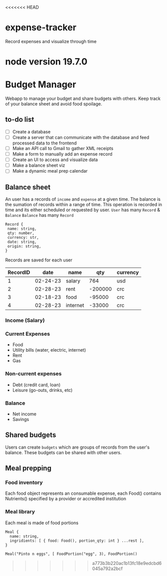 <<<<<<< HEAD
# expense-tracker
Record expenses and visualize through time

node version 19.7.0
=======
# Budget Manager
Webapp to manage your budget and share budgets with others. Keep track of your balance sheet and avoid food spoilage.

## to-do list
- [ ] Create a database
- [ ] Create a server that can communicate with the database and feed processed data to the frontend
- [ ] Make an API call to Gmail to gather XML receipts
- [ ] Make a form to manually add an expense record
- [ ] Create an UI to access and visualize data
- [ ] Make a balance sheet viz
- [ ] Make a dynamic meal prep calendar 

## Balance sheet
An user has a records of `income` and `expense` at a given time.
The balance is the sumation of records within a range of time. This operation is recorded in time and its either scheduled or requested by user. 
`User` has many `Record` & `Balance`
`Balance` has many `Record`

```
Record {
 name: string,
 qty: number,
 currency: str,
 date: string,
 origin: string,
}
```

Records are saved for each user

| RecordID | date     | name     | qty     | currency |
|----------|----------|----------|---------|----------|
| 1        | 02-24-23 | salary   | 764     | usd      |
| 2        | 02-28-23 | rent     | -200000 | crc      |
| 3        | 02-18-23 | food     | -95000  | crc      |
| 4        | 02-28-23 | internet | -33000  | crc      |

### Income (Salary)
### Current Expenses
 - Food
 - Utility bills (water, electric, internet)
 - Rent
 - Gas
### Non-current expenses
 - Debt (credit card, loan)
 - Leisure (go-outs, drinks, etc)
### Balance
 - Net income
 - Savings

## Shared budgets
Users can create `budgets` which are groups of records from the user's balance. These budgets can be shared with other users.
 
## Meal prepping
 
### Food inventory
Each food object represents an consumable expense, each Food() contains Nutrients() specified by a provider or accredited institution
 
### Meal library
Each meal is made of food portions

```
Meal { 
  name: string,
  ingridients: [ { food: Food(), portion_qty: int } ...rest ],
}

Meal("Pinto n eggs", [ FoodPortion("egg", 3), FoodPortion()
```
 
 
>>>>>>> a773b3b220ac1b13fc18e9edcbd6045a792a2bcf
